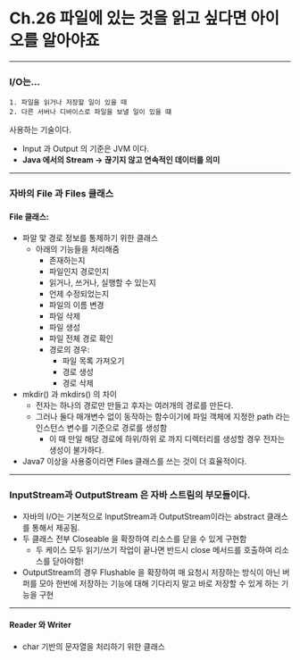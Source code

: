 # Ch.26 파일에 있는 것을 읽고 싶다면 아이오를 알아야죠

---
### I/O는...
    1. 파일을 읽거나 저장할 일이 있을 때
    2. 다른 서버나 디바이스로 파일을 보낼 일이 있을 떄
사용하는 기술이다.
- Input 과 Output 의 기준은 JVM 이다.
- **Java 에서의 Stream -> 끊기지 않고 연속적인 데이터를 의미**

---
### 자바의 File 과 Files 클래스
#### File 클래스:
- 파알 맟 경로 정보를 통제하기 위한 클래스
  - 아래의 기능들을 처리해줌
    - 존재하는지
    - 파일인지 경로인지
    - 읽거나, 쓰거나, 실행할 수 있는지
    - 언제 수정되었는지
    - 파일의 이름 변경
    - 파일 삭제
    - 파일 생성
    - 파일 전체 경로 확인
    - 경로의 경우:
      - 파일 목록 가져오기
      - 경로 생성
      - 경로 삭제
- mkdir() 과 mkdirs() 의 차이
  - 전자는 하나의 경로만 만들고 후자는 여러개의 경로를 만든다.
  - 그러나 둘다 매개변수 없이 동작하는 함수이기에 파일 객체에 지정한 path 라는 인스턴스 변수를 기준으로 경로를 생성함
    - 이 때 만일 해당 경로에 하위/하위 로 까지 디렉터리를 생성할 경우 전자는 생성이 불가하다.
- Java7 이상을 사용중이라면 Files 클래스를 쓰는 것이 더 효율적이다.

---
### InputStream과 OutputStream 은 자바 스트림의 부모들이다.
- 자바의 I/O는 기본적으로 InputStream과 OutputStream이라는 abstract 클래스를 통해서 제공됨.
- 두 클래스 전부 Closeable 을 확장하여 리소스를 닫을 수 있게 구현함
  - 두 케이스 모두 읽기/쓰기 작업이 끝나면 반드시 close 메서드를 호출하여 리소스를 닫아야함!
- OutputStream의 경우 Flushable 을 확장하여 매 요청시 저장하는 방식이 아닌 버퍼를 모아 한번에 저장하는 기능에 대해 기다리지 말고 바로 저장할 수 있게 하는 기능을 구현

---
#### Reader 와 Writer
- char 기반의 문자열을 처리하기 위한 클래스

